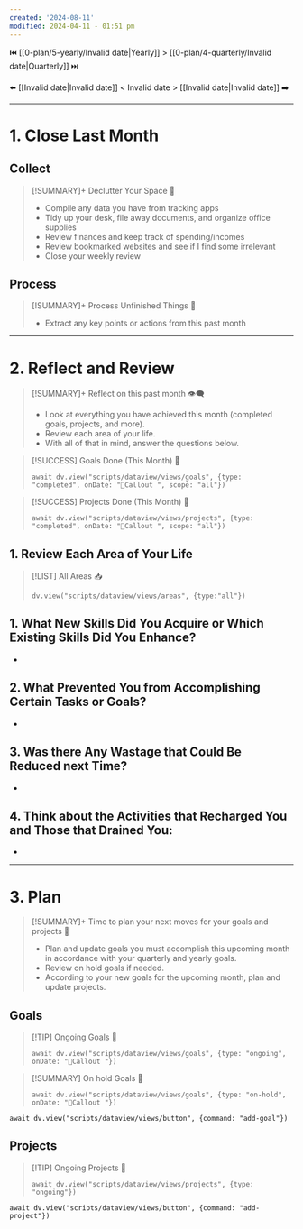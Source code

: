 ```yaml
---
created: '2024-08-11'
modified: 2024-04-11 - 01:51 pm
---
```

⏮️ [[0-plan/5-yearly/Invalid date|Yearly]] > [[0-plan/4-quarterly/Invalid date|Quarterly]] ⏭️

⬅️ [[Invalid date|Invalid date]] < Invalid date > [[Invalid date|Invalid date]] ➡️

---

# 1. Close Last Month

## Collect

> [!SUMMARY]+ Declutter Your Space 🧘
> - Compile any data you have from tracking apps
> - Tidy up your desk, file away documents, and organize office supplies
> - Review finances and keep track of spending/incomes
> - Review bookmarked websites and see if I find some irrelevant
> - Close your weekly review

## Process

> [!SUMMARY]+ Process Unfinished Things 🔁
> - Extract any key points or actions from this past month

---

# 2. Reflect and Review

> [!SUMMARY]+ Reflect on this past month 👁️‍🗨️
> - Look at everything you have achieved this month (completed goals, projects, and more). 
> - Review each area of your life.
> - With all of that in mind, answer the questions below.

> [!SUCCESS] Goals Done (This Month) 🎯
> 
> ```dataviewjs
> await dv.view("scripts/dataview/views/goals", {type: "completed", onDate: "🛑Callout ", scope: "all"})
> ```

> [!SUCCESS] Projects Done (This Month) 💼
> 
> ```dataviewjs
> await dv.view("scripts/dataview/views/projects", {type: "completed", onDate: "🛑Callout ", scope: "all"})
> ```

## 1. Review Each Area of Your Life

> [!LIST] All Areas 📥
> 
> ```dataviewjs
> dv.view("scripts/dataview/views/areas", {type:"all"})
> ```

## 1. What New Skills Did You Acquire or Which Existing Skills Did You Enhance?
-   
## 2. What Prevented You from Accomplishing Certain Tasks or Goals?
- 
## 3. Was there Any Wastage that Could Be Reduced next Time? 
- 
## 4. Think about the Activities that Recharged You and Those that Drained You:
- 

---

# 3. Plan

> [!SUMMARY]+ Time to plan your next moves for your goals and projects 👀
> - Plan and update goals you must accomplish this upcoming month in accordance with your quarterly and yearly goals.
> - Review on hold goals if needed.
> - According to your new goals for the upcoming month, plan and update projects.

## Goals

> [!TIP] Ongoing Goals 📅
> 
> ```dataviewjs
> await dv.view("scripts/dataview/views/goals", {type: "ongoing", onDate: "🛑Callout "})
> ```

> [!SUMMARY] On hold Goals 📅
> 
> ```dataviewjs
> await dv.view("scripts/dataview/views/goals", {type: "on-hold", onDate: "🛑Callout "})
> ```

```dataviewjs
await dv.view("scripts/dataview/views/button", {command: "add-goal"})
```

## Projects

> [!TIP] Ongoing Projects 📅
> 
> ```dataviewjs
> await dv.view("scripts/dataview/views/projects", {type: "ongoing"})
> ```

```dataviewjs
await dv.view("scripts/dataview/views/button", {command: "add-project"})
```